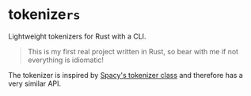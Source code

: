 # tokenize`rs`

Lightweight tokenizers for Rust with a CLI.

> This is my first real project written in Rust, so bear with me if not everything is idiomatic!

The tokenizer is inspired by [Spacy's tokenizer class](https://spacy.io/api/tokenizer) and therefore has a very similar API.
